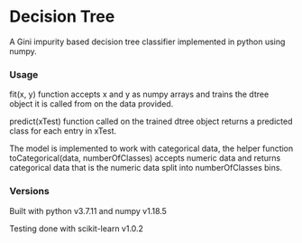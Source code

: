 # Decision Tree
A Gini impurity based decision tree classifier implemented in python using numpy.

### Usage
fit(x, y) function accepts x and y as numpy arrays and trains the dtree object it is called from on the data provided.

predict(xTest) function called on the trained dtree object returns a predicted class for each entry in xTest.


The model is implemented to work with categorical data, the helper function toCategorical(data, numberOfClasses) accepts numeric data and returns categorical data that is the numeric data split into numberOfClasses bins.
### Versions
Built with python v3.7.11 and numpy v1.18.5

Testing done with scikit-learn v1.0.2 

